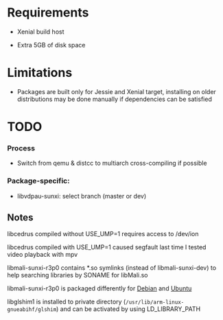 # Requirements

* Xenial build host

* Extra 5GB of disk space

# Limitations

* Packages are built only for Jessie and Xenial target, installing on older distributions may be done manually if dependencies can be satisfied

# TODO

### Process

* Switch from qemu & distcc to multiarch cross-compiling if possible

### Package-specific:

* libvdpau-sunxi: select branch (master or dev)

## Notes

libcedrus compiled without USE_UMP=1 requires access to /dev/ion

libcedrus compiled with USE_UMP=1 caused segfault last time I tested video playback with mpv

libmali-sunxi-r3p0 contains *.so symlinks (instead of libmali-sunxi-dev) to help searching libraries by SONAME for libMali.so

libmali-sunxi-r3p0 is packaged differently for [Debian](https://www.debian.org/doc/debian-policy/ap-pkg-diversions.html) and [Ubuntu](https://wiki.ubuntu.com/X/EGLDriverPackagingHOWTO)

libglshim1 is installed to private directory (`/usr/lib/arm-linux-gnueabihf/glshim`) and can be activated by using LD_LIBRARY_PATH
